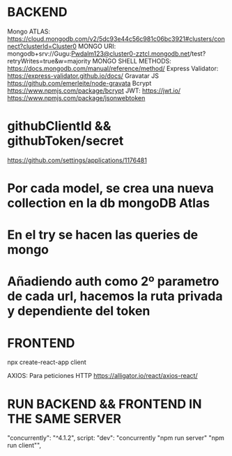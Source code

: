
# BACKEND
Mongo ATLAS:
https://cloud.mongodb.com/v2/5dc93e44c56c981c06bc3921#clusters/connect?clusterId=Cluster0
MONGO URI:
mongodb+srv://Gugu:Pwdalm123@cluster0-zztcl.mongodb.net/test?retryWrites=true&w=majority
MONGO SHELL METHODS:
https://docs.mongodb.com/manual/reference/method/
Express Validator:
https://express-validator.github.io/docs/
Gravatar JS
https://github.com/emerleite/node-gravata
Bcrypt
https://www.npmjs.com/package/bcrypt
JWT:
https://jwt.io/
https://www.npmjs.com/package/jsonwebtoken
# githubClientId && githubToken/secret
https://github.com/settings/applications/1176481

# Por cada model, se crea una nueva collection en la db mongoDB Atlas
# En el try se hacen las queries de mongo
# Añadiendo auth como 2º parametro de cada url, hacemos la ruta privada y dependiente del token



# FRONTEND
npx create-react-app client

AXIOS: Para peticiones HTTP
https://alligator.io/react/axios-react/

# RUN BACKEND && FRONTEND IN THE SAME SERVER
 "concurrently": "^4.1.2",
 script: "dev": "concurrently \"npm run server\" \"npm run client\"",

